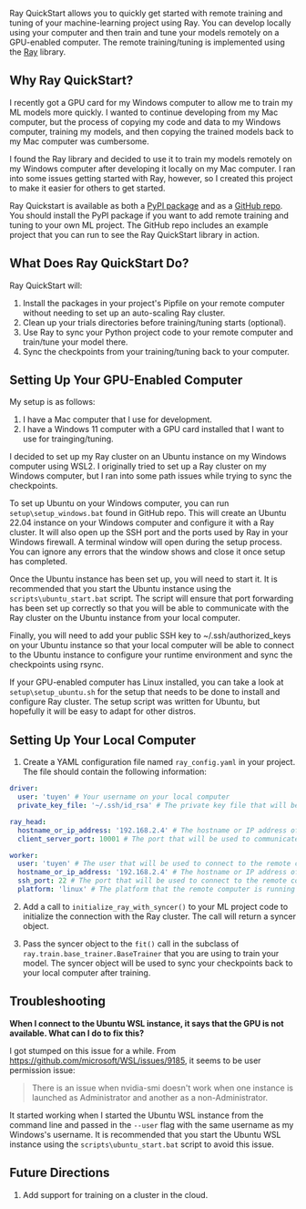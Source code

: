 Ray QuickStart allows you to quickly get started with remote training and tuning of your machine-learning
project using Ray. You can develop locally using your computer and then train and tune your models remotely on a
GPU-enabled computer. The remote training/tuning is implemented using the [Ray](https://github.com/ray-project/ray) library.


## Why Ray QuickStart?

I recently got a GPU card for my Windows computer to allow me to train my ML models more quickly. I wanted to continue
developing from my Mac computer, but the process of copying my code and data to my Windows computer, training my models, 
and then copying the trained models back to my Mac computer was cumbersome. 

I found the Ray library and decided to use it to train my models remotely on my Windows computer after developing it 
locally on my Mac computer. I ran into some issues getting started with Ray, however, so I created this project to make 
it easier for others to get started.

Ray Quickstart is available as both a [PyPI package](https://pypi.org/project/ray-quickstart/) and as a 
[GitHub repo](https://github.com/tuyentruong/ray-quickstart). You should install the PyPI package if you want to add 
remote training and tuning to your own ML project. The GitHub repo includes an example project that you can run to see 
the Ray QuickStart library in action.


## What Does Ray QuickStart Do?

Ray QuickStart will:
1. Install the packages in your project's Pipfile on your remote computer without needing to set up an auto-scaling Ray cluster.
2. Clean up your trials directories before training/tuning starts (optional).
3. Use Ray to sync your Python project code to your remote computer and train/tune your model there.
4. Sync the checkpoints from your training/tuning back to your computer.

## Setting Up Your GPU-Enabled Computer

My setup is as follows:
1. I have a Mac computer that I use for development.
2. I have a Windows 11 computer with a GPU card installed that I want to use for trainging/tuning.

I decided to set up my Ray cluster on an Ubuntu instance on my Windows computer using WSL2. I originally tried to
set up a Ray cluster on my Windows computer, but I ran into some path issues while trying to sync the checkpoints. 

To set up Ubuntu on your Windows computer, you can run `setup\setup_windows.bat` found in GitHub repo. This will create 
an Ubuntu 22.04 instance on your Windows computer and configure it with a Ray cluster. It will also open up the SSH port 
and the ports used by Ray in your Windows firewall. A terminal window will open during the setup process. You can ignore 
any errors that the window shows and close it once setup has completed.

Once the Ubuntu instance has been set up, you will need to start it. It is recommended that you start the Ubuntu instance
using the `scripts\ubuntu_start.bat` script. The script will ensure that port forwarding has been set up correctly so
that you will be able to communicate with the Ray cluster on the Ubuntu instance from your local computer.

Finally, you will need to add your public SSH key to ~/.ssh/authorized_keys on your Ubuntu instance so that your local
computer will be able to connect to the Ubuntu instance to configure your runtime environment and sync the checkpoints
using rsync.

If your GPU-enabled computer has Linux installed, you can take a look at `setup\setup_ubuntu.sh` for the setup that needs
to be done to install and configure Ray cluster. The setup script was written for Ubuntu, but hopefully it will be easy 
to adapt for other distros.


## Setting Up Your Local Computer

1. Create a YAML configuration file named `ray_config.yaml` in your project. The file should contain the following
   information:

```yaml
driver:
  user: 'tuyen' # Your username on your local computer
  private_key_file: '~/.ssh/id_rsa' # The private key file that will be used to connect to the remote computer

ray_head:
  hostname_or_ip_address: '192.168.2.4' # The hostname or IP address of the remote computer
  client_server_port: 10001 # The port that will be used to communicate with the Ray cluster

worker:
  user: 'tuyen' # The user that will be used to connect to the remote computer using SSH
  hostname_or_ip_address: '192.168.2.4' # The hostname or IP address of the remote computer
  ssh_port: 22 # The port that will be used to connect to the remote computer using SSH
  platform: 'linux' # The platform that the remote computer is running on (used for path conversion)
```

2. Add a call to `initialize_ray_with_syncer()` to your ML project code to initialize the connection with the Ray cluster.
   The call will return a syncer object.

3. Pass the syncer object to the `fit()` call in the subclass of `ray.train.base_trainer.BaseTrainer` that you are using 
   to train your model. The syncer object will be used to sync your checkpoints back to your local computer after training.


## Troubleshooting

**When I connect to the Ubuntu WSL instance, it says that the GPU is not available. What can I do to fix this?** 
   
I got stumped on this issue for a while. From https://github.com/microsoft/WSL/issues/9185, it seems to be user permission
issue:
   
> There is an issue when nvidia-smi doesn't work when one instance is launched as Administrator and another as a non-Administrator.

It started working when I started the Ubuntu WSL instance from the command line and passed in the `--user` flag with the same username as 
my Windows's username. It is recommended that you start the Ubuntu WSL instance using the `scripts\ubuntu_start.bat` script
to avoid this issue.


## Future Directions

1. Add support for training on a cluster in the cloud.
